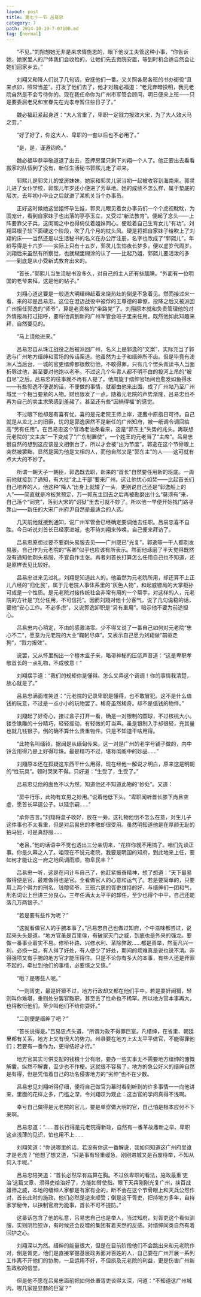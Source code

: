 ```yaml
---
layout: post
title: 第七十一节 吕易忠
category: 7
path: 2014-10-19-7-07100.md
tag: [normal]
---
```


　　“不见。”刘翔想她无非是来求情施恩的，眼下他没工夫管这种小事，“你告诉她，她家里人的尸体我们会收殓的，让她们先去贡院安置，等到时机合适自然会让她们回家乡去。”

　　刘翔又和降人们说了几句话，安抚他们一番。又关照各房各班的书办衙役“且来点卯，照常当差”。打发了他们去了，他才对魏必福道：“老兄弃暗投明，我元老院自然是不会亏待你的。现在我任命你为广州市军管会顾问，明日便来上班——只是要委屈老兄和宝眷先在光孝寺暂住些日子了。”

　　魏必福赶紧起身道：“大人言重了，卑职一定戮力报效大宋，为了大人效犬马之劳。”

　　“好了好了，你这大人、卑职的一套以后也不必用了。”

　　“是，是，谨遵钧命。”

　　魏必福毕恭毕敬道退了出去，签押房里只剩下刘翔一个人了。他正要出去看看搬家的队伍到了没有，新任生活秘书郭熙儿走了进来。

　　郭熙儿是郭灵儿的堂房妹妹，她家和郭灵儿家当初一起被收容到海南来。郭灵儿进了女仆学校，郭熙儿年岁还小便进了芳草地。她的成绩不怎么样，属于垫底的层次。去年初小毕业之后就进了某机关当个办事员。

　　正好这时候她这堂姐怀孕生娃，郭灵儿眼见着女办事员们一个个虎视眈眈，为固宠计，看到自家妹子也出落的亭亭玉立，又受过“新法教育”。便起了念头——上阵要靠父子兵，这闺阁之中也得倚仗着姐妹同心。便趁着自己生育女儿“有功”。刘翔耳根子软下面硬这个阶段，吹了几个月的枕头风。硬是将把自家妹子给吹上了刘翔的床——当然还是以生活秘书的名义在办公厅注册，名字也改成了“郭熙儿”，年龄写得是十六岁——实际上只有十五岁，郭灵儿生怕夜长梦多，便以虚岁代周岁。刘翔后来虽然有所察觉，也就糊里糊涂的认了——比起乃姐，郭熙儿要活泼的多——到底是从小受新式教育出来的。

　　“首长，”郭熙儿当生活秘书没多久，对自己的主人还有些腼腆。“外面有一位明国的老爷来拜，这是他的帖子。”

　　刘翔心道这要是一般道大明缙绅赶着来烧热灶的倒是不急着见。然而接过来一看，来的却是吕易忠。这位在澄迈战役中被俘的王尊德的幕僚，投降之后又被派回广州担任郭逸的“师爷”，算是老资格的“带路党”了。刘翔原本就和负责管理他的对外情报局打过招呼，要将他调到新的广州军管会班子里来任用。既然他如此知趣来拜，自然要见的。

　　“马上请他进来。”

　　吕易忠自从珠江战役之后被派回广州，名义上是郭逸的“文案”，实际充当了郭逸与广州地方缙绅和官场的传话渠道。他虽然为士子和缙绅所不齿。但是毕竟有澳洲人当后台，一城的官吏缙绅都很敷衍他，不敢得罪。只有几个愣头青读书人当面折辱过他，甚至要对他饱以老拳。不过这几个年青人都不明不白的投河上吊的“被自尽”之后。吕易忠的往事就不再有人提了。他周旋于缙绅官场间也愈发如鱼得水——有些郭逸不便说的话，不便做的事情，就都由他来出面。成了广州站乃至广州城里一个相当要紧的人物。财也很发了一点。随着元老院的声势渐隆，吕易忠也不再为自己的卖主求荣感到羞赧了。甚至还有些“因祸得福”的感觉。

　　不过眼下他却是有喜有忧。喜的是元老院王师上岸，逐鹿中原指日可待。自己就是从龙北上的旧臣，忧的是郭逸居然不是新任的广州知府，被一纸调令调回临高“另有任用”。在吕易忠这个官场老油条看来，这是“郭东主”失势的兆头。再联想元老院的“文主席”一下变成了“广东制置使”，一个姓王的元老当了“主席”。吕易忠很自然的想到这应该是文相倒台了，所以才会被“出为节度”。郭逸在这个节骨眼上突然被罢黜，显然是因为他是文相的人，而他自然又是“郭东主”的人——这可就有点大大的不妙了。

　　所谓一朝天子一朝臣，郭逸既去职，新来的“首长”自然要任用新的班底。一周前他就接到了通知，有大批“北上干部”要来广州。这让他忧心如焚——比起首长们自己培养的人，他这种“降人”出身上就矮了一头，更别说自己还是“郭逸船上的人”——简直就是冷板凳预定，万一郭东主回去之后再被勘磨出什么“莫须有”来，自己落个“同党”，落到大宋的“诏狱”里去可就不妙了。所以他一早便开始找门路寻靠山——新任的大宋广州府尹自然是最适合的人选。

　　几天前他就接到通知，说广州军管会已经确定要调他去任职。吕易忠喜不自胜。今日听说刘首长已经家进城，也不待刘翔来传唤，自己便来拜访了。

　　吕易忠原想过要不要剃头易服去见——广州既已“光复”，郭逸等一干人都剃发易服。自己作为元老院的“客卿”似乎也应该有所表示。然而他琢磨了半天觉得既然没有通知他剃头易服，不宜自作主张。再者刘首长打算怎么任用自己也不知道，还是原样去见比较好。

　　吕易忠进来见过礼，刘翔是知道此人的。他虽然为元老院所用，却还算不上正儿八经的“归化民”，属于元老院人事体系里的“灰色人物”，和起威镖局的大掌柜孙可成是一个性质。是元老院对接传统社会非常有用的一个帮手。对这样的人，元老院的方针是“充分任用，不可信托”。因而刘翔对他十分客气，说了几句温稳的话，要他“安心工作。不必多虑”，又说郭逸卸职是“另有重用”。暗示他不要为前途担心。

　　吕易忠内心稍定，不由的感激涕零。少不得又说了一番自己如何对元老院“忠心不二”，愿意为元老院的大业“鞠躬尽瘁”。又表示自己愿为刘翔做“前驱走狗”，“戮力报效”。

　　说罢，又从怀里掏出一个檀木盒子来，略带神秘的压低声音道：“这是卑职孝敬首长的一点礼物，不成敬意！”

　　刘翔摆手道：“我们的规矩你是懂得。怎么又弄这个调调！你的事情我清楚，放心就是了。”

　　吕易忠满面堆笑道：“元老院的记录卑职是懂得，也不敢冒犯。这不是什么值钱的玩意，不过是一点小小的玩物罢了。稀奇虽然稀奇。却不是值钱的物件。”

　　刘翔起了好奇心，接过盒子打开一看，确是一对银制的圆球，不过核桃大小。镂空镌雕的十分精巧，轻轻摇动，有轻微的叮当声。虽是银制入手却很轻，充其量也就几钱银子。倒的确不算什么贵重物件。只是不知道干啥用得。

　　“此物名叫缅铃，据闻是从缅甸传来。这一对是广州的老字号铺子做的，内中铃舌用得乃是上好得珍珠。最是精巧不过，堪称闺阁中的妙品……”

　　刘翔原本还在狐疑这东西干什么用得，现在经他一解说才明白，原来这是明朝的“性玩具”。顿时哭笑不得。只好道：“生受了，生受了。”

　　吕易忠见他的面色不以为然，知道他还不知道此物的“妙处”。又道：

　　“房中行乐，此物有宜男之妙用。”说着他低下头。“卑职闻听首长膝下尚且空虚，愿首长早诞公子。以延宗嗣……”

　　“承你吉言。”刘翔将盒子收好，放在一旁。这礼物他倒不怎么在意，对生儿子这件事也不太看重，但是对吕易忠的孝敬却很受用。虽然明知道他是在厚颜无耻的拍马屁，可是真舒服……

　　“老吕，”他的话语中不觉也透出三分亲切来，“花样你就不用搞了。咱们先谈正事。你是久幕之人了。咱现在不说元老院，我要是明国的知府，到此地来上任，要如何才能让这一府之地风调雨顺，物阜民丰？”

　　吕易忠一听，这是在问计与自己了，他赶紧振奋精神，想了想道：“天下最易做得便是官，最难做得也是官。全看做官人的心意和运气了。若是要简单的，只要用上两个得力的刑名、钱粮师爷，三班六房的胥吏维持的好，与缙绅们一团和气，刑名词讼上但讲三分良心。三年任满太太平平的卸任，至少也得个中平，自己还能落几万两银子。”

　　“若是要有些作为呢？”

　　“这就看做官人的手腕本事了。”吕易忠自己也做过知府，个中滋味都尝过，说起来头头是道，“地方官虽是百里侯，有破家灭门之威，到底也是外来的强龙。要做一番事业着实不易。修桥补路、兴修水利、革除弊政……都是善举，然而凡兴一利，必损一益，有人得了好处，有人便少了好处，期间的烦难真是说也说不清。非得强项又有手腕的地方官才能压得住。只是不论你有多大的本事，有些人还是开罪不起的，牵扯到他们的事情，必要慎之又慎。”

　　“哦？是哪些人呢。”

　　“一则胥吏，最是奸猾不过，地方行政却又都在他们手中。若是耍奸闹猾，轻则叫你难堪，重则处分罢官黜职，甚至丢了性命也不稀罕。所以地方官本事再大，也得敷衍他们，至少叫他们不给你耍奸。”

　　“二则便是缙绅了吧？”

　　“首长说得是。”吕易忠点头道，“所谓为政不得罪巨室。凡缙绅，在省里、朝廷里都有关系，地方上又有很大的势力。州县要在地方上太太平平做官，不能得罪他们；若要有一番作为，更得结好才行。”

　　地方官其实可供支配的钱粮十分有限，要办一些实事无不需要地方缙绅的慷慨解囊。纵然不解囊，至少也不作梗。这就很不容易了，地方的急公好义的缙绅自然是有得，但是凭借着自己的功名侵害地方的“劣绅”也不在少数。

　　吕易忠见刘翔听得仔细，便将自己做官为幕时看到听到的许多事情一一向他讲来，里面的花样之多，门槛之深，令刘翔叹为观止：这当官的学问真得不浅啊。

　　幸亏自己做得是元老院的官儿，要是单穿做大明的官，自己怕是根本应付不下来啊。

　　吕易忠道：“……首长行得是元老院得新政，自然有一番革故鼎新之举。卑职这点浅薄的见识，怕也用不上……

　　刘翔笑道：“你说哪里的话，若没有你这一番解说，我如何知道这广州府里谁才是老虎？”他想了想又道，“只是事有轻重缓急，刚刚进城又是百废待举，不知从何入手呢。”

　　吕易忠陪笑道：“首长必然早有庙算在胸。不过依卑职的看法，施政最重‘吏治’这篇文章，须得吏给治好了，方能如臂使指。眼下天兵刚刚光复广州，挟百战雄师之威，本地的缙绅人家都是有家有业的，断不会在这个节骨眼上和天兵公然作对，首长此时的施政，他们必然是逆来顺受；倒是这干胥吏，把持地方多年，自持家学秘传，以挟制官府为能事，首长不可不提防。”

　　这番话包含了他的私意，吕易忠自己也是举人，当过知府，对胥吏这个看似驯服，实则阴险狡诈，有时候还会反噬的集团有着天然的反感。对缙绅同类自然有着回护之心。

　　刘翔深以为然。缙绅的能量很大，但是在目前阶段他们不会跳出来和元老院作对，倒是胥吏，他们是直接掌握基层政务面对百姓的人，自己要在广州开展一系列工作离不开他们的协助，一旦运用不好，不但损及元老院的利益，更是伤害广州新生政权的信誉。

　　但是他不愿在吕易忠面前把如何处置胥吏谈得太深，问道：“不知道这广州城内，哪几家是显赫的巨室？”
